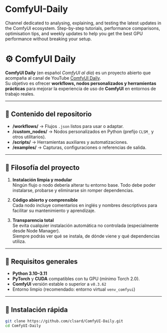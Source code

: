 # ComfyUI-Daily
Channel dedicated to analysing, explaining, and testing the latest updates in the ComfyUI ecosystem. Step-by-step tutorials, performance comparisons, optimisation tips, and weekly updates to help you get the best GPU performance without breaking your setup.

# ⚙️ ComfyUI Daily

**ComfyUI Daily** (en español *ComfyUI al día*) es un proyecto abierto que acompaña al canal de YouTube [ComfyUI Daily](https://www.youtube.com/@ComfyUIaldía).  
Su objetivo es ofrecer **workflows, nodos personalizados y herramientas prácticas** para mejorar la experiencia de uso de **ComfyUI** en entornos de trabajo reales.

---

## 🧩 Contenido del repositorio

- **/workflows/** → Flujos `.json` listos para usar o adaptar.  
- **/custom_nodes/** → Nodos personalizados en Python (prefijo `CLSM_` y otros utilitarios).  
- **/scripts/** → Herramientas auxiliares y automatizaciones.  
- **/examples/** → Capturas, configuraciones o referencias de salida.  

---

## 🧠 Filosofía del proyecto

1. **Instalación limpia y modular**  
   Ningún flujo o nodo debería alterar tu entorno base. Todo debe poder instalarse, probarse y eliminarse sin romper dependencias.

2. **Código abierto y comprensible**  
   Cada nodo incluye comentarios en inglés y nombres descriptivos para facilitar su mantenimiento y aprendizaje.

3. **Transparencia total**  
   Se evita cualquier instalación automática no controlada (especialmente desde Node Manager).  
   Siempre podrás ver qué se instala, de dónde viene y qué dependencias utiliza.

---

## 🧰 Requisitos generales

- **Python 3.10–3.11**  
- **PyTorch** y **CUDA** compatibles con tu GPU (mínimo Torch 2.0).  
- **ComfyUI** versión estable o superior a `v0.3.62`  
- Entorno limpio (recomendado: entorno virtual `venv_comfyui`)

---

## 🚀 Instalación rápida

```bash
git clone https://github.com/clsard/ComfyUI-Daily.git
cd ComfyUI-Daily

